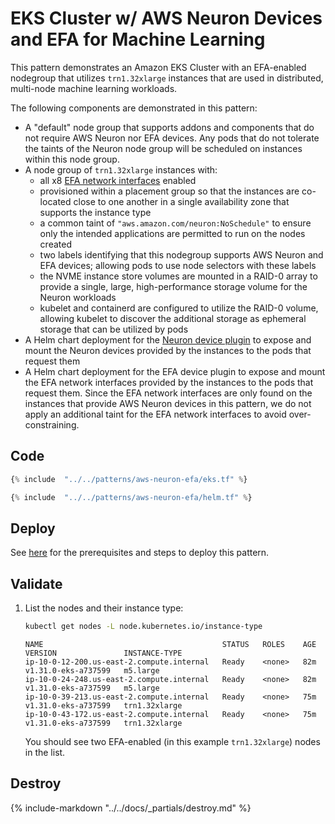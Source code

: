 # EKS Cluster w/ AWS Neuron Devices and EFA for Machine Learning

This pattern demonstrates an Amazon EKS Cluster with an EFA-enabled nodegroup that utilizes `trn1.32xlarge` instances that are used in distributed, multi-node machine learning workloads.

The following components are demonstrated in this pattern:

- A "default" node group that supports addons and components that do not require AWS Neuron nor EFA devices. Any pods that do not tolerate the taints of the Neuron node group will be scheduled on instances within this node group.
- A node group of `trn1.32xlarge` instances with:
    - all x8 [EFA network interfaces](https://docs.aws.amazon.com/AWSEC2/latest/UserGuide/efa.html) enabled
    - provisioned within a placement group so that the instances are co-located close to one another in a single availability zone that supports the instance type
    - a common taint of `"aws.amazon.com/neuron:NoSchedule"` to ensure only the intended applications are permitted to run on the nodes created
    - two labels identifying that this nodegroup supports AWS Neuron and EFA devices; allowing pods to use node selectors with these labels
    - the NVME instance store volumes are mounted in a RAID-0 array to provide a single, large, high-performance storage volume for the Neuron workloads
    - kubelet and containerd are configured to utilize the RAID-0 volume, allowing kubelet to discover the additional storage as ephemeral storage that can be utilized by pods
- A Helm chart deployment for the [Neuron device plugin](https://github.com/aws-neuron/neuron-helm-charts/tree/main/charts/neuron-helm-chart) to expose and mount the Neuron devices provided by the instances to the pods that request them
- A Helm chart deployment for the EFA device plugin to expose and mount the EFA network interfaces provided by the instances to the pods that request them. Since the EFA network interfaces are only found on the instances that provide AWS Neuron devices in this pattern, we do not apply an additional taint for the EFA network interfaces to avoid over-constraining.

## Code

```terraform hl_lines="26-28 34-80"
{% include  "../../patterns/aws-neuron-efa/eks.tf" %}
```

```terraform hl_lines="9-50"
{% include  "../../patterns/aws-neuron-efa/helm.tf" %}
```

## Deploy

See [here](https://aws-ia.github.io/terraform-aws-eks-blueprints/getting-started/#prerequisites) for the prerequisites and steps to deploy this pattern.

## Validate

1. List the nodes and their instance type:

    ```sh
    kubectl get nodes -L node.kubernetes.io/instance-type
    ```

    ```text
    NAME                                        STATUS   ROLES    AGE   VERSION               INSTANCE-TYPE
    ip-10-0-12-200.us-east-2.compute.internal   Ready    <none>   82m   v1.31.0-eks-a737599   m5.large
    ip-10-0-24-248.us-east-2.compute.internal   Ready    <none>   82m   v1.31.0-eks-a737599   m5.large
    ip-10-0-39-213.us-east-2.compute.internal   Ready    <none>   75m   v1.31.0-eks-a737599   trn1.32xlarge
    ip-10-0-43-172.us-east-2.compute.internal   Ready    <none>   75m   v1.31.0-eks-a737599   trn1.32xlarge
    ```

    You should see two EFA-enabled (in this example `trn1.32xlarge`) nodes in the list.

## Destroy

{%
   include-markdown "../../docs/_partials/destroy.md"
%}
